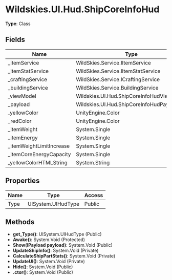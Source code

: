﻿# Wildskies.UI.Hud.ShipCoreInfoHud

**Type**: Class

## Fields

| Name | Type | Access |
|------|------|--------|
| _itemService | WildSkies.Service.IItemService | Protected |
| _itemStatService | WildSkies.Service.IItemStatService | Protected |
| _craftingService | WildSkies.Service.ICraftingService | Protected |
| _buildingService | WildSkies.Service.BuildingService | Protected |
| _viewModel | Wildskies.UI.Hud.ShipCoreInfoHudViewModel | Private |
| _payload | Wildskies.UI.Hud.ShipCoreInfoHudPayload | Private |
| _yellowColor | UnityEngine.Color | Private |
| _redColor | UnityEngine.Color | Private |
| _itemWeight | System.Single | Private |
| _itemEnergy | System.Single | Private |
| _itemWeightLimitIncrease | System.Single | Private |
| _itemCoreEnergyCapacity | System.Single | Private |
| _yellowColorHTMLString | System.String | Private |

## Properties

| Name | Type | Access |
|------|------|--------|
| Type | UISystem.UIHudType | Public |

## Methods

- **get_Type()**: UISystem.UIHudType (Public)
- **Awake()**: System.Void (Protected)
- **Show(IPayload payload)**: System.Void (Public)
- **UpdateShipInfo()**: System.Void (Private)
- **CalculateShipPartStats()**: System.Void (Private)
- **UpdateUI()**: System.Void (Private)
- **Hide()**: System.Void (Public)
- **.ctor()**: System.Void (Public)

